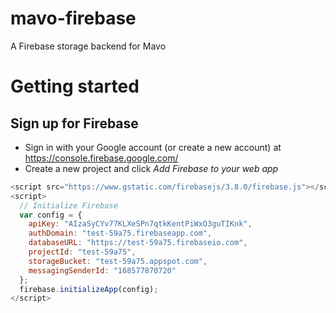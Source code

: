 # mavo-firebase

A Firebase storage backend for Mavo 

# Getting started 

## Sign up for Firebase

- Sign in with your Google account (or create a new account) at https://console.firebase.google.com/
- Create a new project and click *Add Firebase to your web app*
```javascript
<script src="https://www.gstatic.com/firebasejs/3.8.0/firebase.js"></script>
<script>
  // Initialize Firebase
  var config = {
    apiKey: "AIzaSyCYv77KLXeSPn7qtkKentPiWxO3guTIKnk",
    authDomain: "test-59a75.firebaseapp.com",
    databaseURL: "https://test-59a75.firebaseio.com",
    projectId: "test-59a75",
    storageBucket: "test-59a75.appspot.com",
    messagingSenderId: "168577870720"
  };
  firebase.initializeApp(config);
</script>
```

